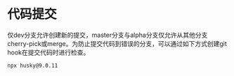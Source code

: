 # 代码提交

仅dev分支允许创建新的提交，master分支与alpha分支仅允许从其他分支cherry-pick或merge。为防止提交代码到错误的分支，可以通过如下方式创建git hook在提交代码时进行检查。

```bash
npx husky@9.0.11
```